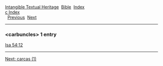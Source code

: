 [Intangible Textual Heritage](../../index)  [Bible](../index) 
[Index](index)   
[c Index](_c_)  
  [Previous](c01900)  [Next](c01902) 

------------------------------------------------------------------------

### &lt;carbuncles&gt; 1 entry

[Isa 54:12](../kjv/isa054.htm#012)  

------------------------------------------------------------------------

[Next: carcas (1)](c01902)
